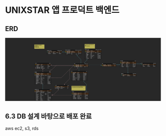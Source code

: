 # UNIXSTAR 앱 프로덕트 백엔드

## ERD

![unistar_ERD](static/unistar_erd.png)

## 6.3 DB 설계 바탕으로 배포 완료

aws ec2, s3, rds
